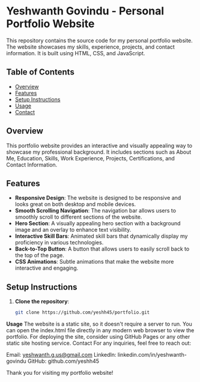 # Yeshwanth Govindu - Personal Portfolio Website

This repository contains the source code for my personal portfolio website. The website showcases my skills, experience, projects, and contact information. It is built using HTML, CSS, and JavaScript.

## Table of Contents

- [Overview](#overview)
- [Features](#features)
- [Setup Instructions](#setup-instructions)
- [Usage](#usage)
- [Contact](#contact)

## Overview

This portfolio website provides an interactive and visually appealing way to showcase my professional background. It includes sections such as About Me, Education, Skills, Work Experience, Projects, Certifications, and Contact Information.

## Features

- **Responsive Design**: The website is designed to be responsive and looks great on both desktop and mobile devices.
- **Smooth Scrolling Navigation**: The navigation bar allows users to smoothly scroll to different sections of the website.
- **Hero Section**: A visually appealing hero section with a background image and an overlay to enhance text visibility.
- **Interactive Skill Bars**: Animated skill bars that dynamically display my proficiency in various technologies.
- **Back-to-Top Button**: A button that allows users to easily scroll back to the top of the page.
- **CSS Animations**: Subtle animations that make the website more interactive and engaging.

## Setup Instructions

1. **Clone the repository**:
   ```bash
   git clone https://github.com/yeshh45/portfolio.git
**Usage**
The website is a static site, so it doesn't require a server to run. You can open the index.html file directly in any modern web browser to view the portfolio.
For deploying the site, consider using GitHub Pages or any other static site hosting service.
Contact
For any inquiries, feel free to reach out:

Email: yeshwanth.g.us@gmail.com
LinkedIn: linkedin.com/in/yeshwanth-govindu
GitHub: github.com/yeshh45

Thank you for visiting my portfolio website!
